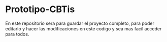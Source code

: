 # Prototipo-CBTis

En este repositorio sera para guardar el proyecto completo, para poder editarlo y hacer las modificaciones en este codigo y sea mas facil acceder para todos.
